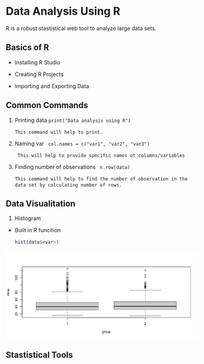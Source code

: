 # Data Analysis Using R

R is a robust stastistical web tool to analyze large data sets. 


## Basics of R

- Installing R Studio
  
- Creating R Projects
  
- Importing and Exporting Data
  

## Common Commands

1.  Printing data `print("Data analysis using R")`

        This command will help to print.

2. Naming var ` col.names = c("var1", "var2", "var3")`

        This will help to provide specific names ot columns/variables

3. Finding number of observations ` n.row(data)`

       This command will help to find the number of observation in the data set by calculating number of rows. 


   
## Data Visualitation

1. Histogram

- Built in R funcition
  ``` R
  hist(data$<var>)
  ```
![](/Rplot.png)
## Stastistical Tools
